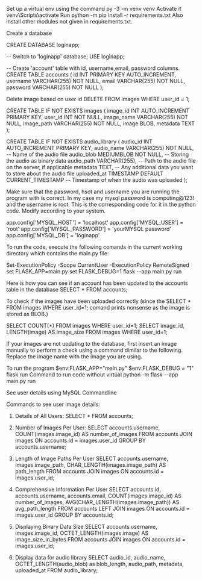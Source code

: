 Set up a virtual env using the command
py -3 -m venv venv
Activate it
venv\Scripts\activate
Run
python -m pip install -r requirements.txt
Also install other modules not given in requirements.txt. 

Create a database

CREATE DATABASE loginapp;

-- Switch to 'loginapp' database; 
USE loginapp; 

-- Create 'account' table with id, username,email, password columns. 
CREATE TABLE accounts (
  id INT PRIMARY KEY AUTO_INCREMENT,
  username VARCHAR(255) NOT NULL,
  email VARCHAR(255) NOT NULL,
  password VARCHAR(255) NOT NULL
); 

Delete image based on user id
DELETE FROM images WHERE user_id = 1;

CREATE TABLE IF NOT EXISTS images (
  image_id INT AUTO_INCREMENT PRIMARY KEY,
  user_id INT NOT NULL,
  image_name VARCHAR(255) NOT NULL,
  image_path VARCHAR(255) NOT NULL,
  image BLOB,
  metadata TEXT
);

CREATE TABLE IF NOT EXISTS audio_library (
  audio_id INT AUTO_INCREMENT PRIMARY KEY,
  audio_name VARCHAR(255) NOT NULL, -- Name of the audio file
  audio_blob MEDIUMBLOB NOT NULL, -- Storing the audio as binary data
  audio_path VARCHAR(255), -- Path to the audio file on the server, if applicable
  metadata TEXT, -- Any additional data you want to store about the audio file
  uploaded_at TIMESTAMP DEFAULT CURRENT_TIMESTAMP -- Timestamp of when the audio was uploaded
);


Make sure that the password, hsot and username you are running the program with is correct. In my case my mysql password is computing@123! and the username is root. This is the corresponding code for it in the python code. Modify according to your system.

app.config['MYSQL_HOST'] = 'localhost'
app.config['MYSQL_USER'] = 'root'
app.config['MYSQL_PASSWORD'] = 'yourMYSQL password'
app.config['MYSQL_DB'] = 'loginapp'

To run the code, execute the following comands in the current working directory which contains the main.py file:

Set-ExecutionPolicy -Scope CurrentUser -ExecutionPolicy RemoteSigned
set FLASK_APP=main.py
set FLASK_DEBUG=1 
flask --app main.py run


Here is how you can see if an account  has been updated to the accounts table in the database
SELECT * FROM accounts;

To check if the images have been uploaded correctly (since the SELECT * FROM images WHERE user_id=1; comand prints nonsense as the image is stored as BLOB.)

SELECT COUNT(*) FROM images WHERE user_id=1;
SELECT image_id, LENGTH(image) AS image_size FROM images WHERE user_id=1;

If your images are not updating to the database, first insert an image manually to perform a check using a command dimilar to the following. Replace the image name with the image you are using. 
 
To run the program
$env:FLASK_APP="main.py"
$env:FLASK_DEBUG = "1" 
flask run
Command to run code without virtual
python -m flask --app main.py run

See user details using MySQL Commandline

Commands to see user image details:
1. Details of All Users:
SELECT * FROM accounts;

2. Number of Images Per User:
SELECT 
  accounts.username, 
  COUNT(images.image_id) AS number_of_images
FROM 
  accounts
JOIN 
  images ON accounts.id = images.user_id
GROUP BY 
  accounts.username;

3. Length of Image Paths Per User
SELECT 
  accounts.username, 
  images.image_path, 
  CHAR_LENGTH(images.image_path) AS path_length
FROM 
  accounts
JOIN 
  images ON accounts.id = images.user_id;

4. Comprehensive Information Per User
SELECT 
  accounts.id,
  accounts.username, 
  accounts.email,
  COUNT(images.image_id) AS number_of_images, 
  AVG(CHAR_LENGTH(images.image_path)) AS avg_path_length
FROM 
  accounts
LEFT JOIN 
  images ON accounts.id = images.user_id
GROUP BY 
  accounts.id;


5. Displaying Binary Data Size
SELECT 
  accounts.username, 
  images.image_id, 
  OCTET_LENGTH(images.image) AS image_size_in_bytes
FROM 
  accounts
JOIN 
  images ON accounts.id = images.user_id;
6. Display data for audio library
SELECT audio_id, audio_name, OCTET_LENGTH(audio_blob) as blob_length, audio_path, metadata, uploaded_at FROM audio_library;
